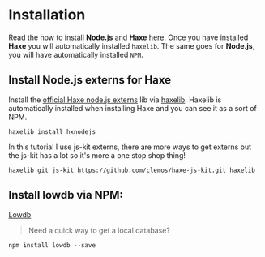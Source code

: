 # Installation

Read the how to install **Node.js** and **Haxe** [here](../haxenode/download.md).
Once you have installed **Haxe** you will automatically installed `haxelib`.
The same goes for **Node.js**, you will have automatically installed `NPM`.



## Install Node.js externs for Haxe

Install the [official Haxe node.js externs](https://github.com/HaxeFoundation/hxnodejs) lib via [haxelib](http://lib.haxe.org/p/hxnodejs/).
Haxelib is automatically installed when installing Haxe and you can see it as a sort of NPM.

```
haxelib install hxnodejs
```

In this tutorial I use js-kit externs, there are more ways to get externs but the js-kit has a lot so it's more a one stop shop thing!

```
haxelib git js-kit https://github.com/clemos/haxe-js-kit.git haxelib

```

## Install lowdb via NPM:

[Lowdb](https://github.com/typicode/lowdb)

> Need a quick way to get a local database?

```
npm install lowdb --save
```



